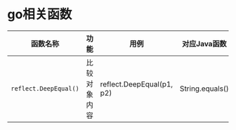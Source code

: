 # go相关函数



| 函数名称              | 功能         | 用例                      | 对应Java函数    |
| --------------------- | ------------ | ------------------------- | --------------- |
| `reflect.DeepEqual()` | 比较对象内容 | reflect.DeepEqual(p1, p2) | String.equals() |

